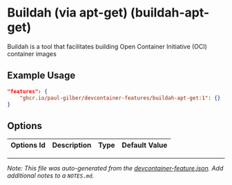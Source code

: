 
# Buildah (via apt-get) (buildah-apt-get)

Buildah is a tool that facilitates building Open Container Initiative (OCI) container images

## Example Usage

```json
"features": {
    "ghcr.io/paul-gilber/devcontainer-features/buildah-apt-get:1": {}
}
```

## Options

| Options Id | Description | Type | Default Value |
|-----|-----|-----|-----|




---

_Note: This file was auto-generated from the [devcontainer-feature.json](https://github.com/paul-gilber/devcontainer-features/blob/main/src/buildah-apt-get/devcontainer-feature.json).  Add additional notes to a `NOTES.md`._
